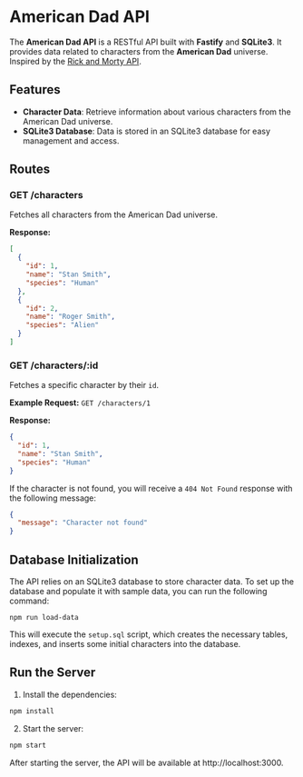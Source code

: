 # American Dad API

The **American Dad API** is a RESTful API built with **Fastify** and **SQLite3**. It provides data related to characters from the **American Dad** universe. Inspired by the [Rick and Morty API](https://rickandmortyapi.com/).

## Features

- **Character Data**: Retrieve information about various characters from the American Dad universe.
- **SQLite3 Database**: Data is stored in an SQLite3 database for easy management and access.

## Routes

### **GET /characters**

Fetches all characters from the American Dad universe.

**Response:**

```json
[
  {
    "id": 1,
    "name": "Stan Smith",
    "species": "Human"
  },
  {
    "id": 2,
    "name": "Roger Smith",
    "species": "Alien"
  }
]
```

### **GET /characters/:id**

Fetches a specific character by their `id`.

**Example Request:**
`GET /characters/1`

**Response:**

```json
{
  "id": 1,
  "name": "Stan Smith",
  "species": "Human"
}
```

If the character is not found, you will receive a `404 Not Found` response with the following message:

```json
{
  "message": "Character not found"
}
```

## Database Initialization

The API relies on an SQLite3 database to store character data. To set up the database and populate it with sample data, you can run the following command:

```
npm run load-data
```

This will execute the `setup.sql` script, which creates the necessary tables, indexes, and inserts some initial characters into the database.

## Run the Server

1. Install the dependencies:

```bash
npm install
```

2. Start the server:

```bash
npm start
```

After starting the server, the API will be available at http://localhost:3000.
